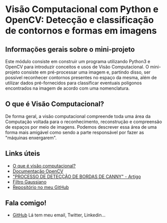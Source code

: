 # Visão Computacional com Python e OpenCV: Detecção e classificação de contornos e formas em imagens

## Informações gerais sobre o mini-projeto
Este módulo consiste em construir um programa utilizando Python3 e OpenCV para introduzir conceitos e usos de Visão Computacional.
O mini-projeto consiste em pré-processar uma imagem e, partindo disso, ser possível reconhecer contornos presentes no espaço da mesma, além de utilizar dados pré-fornecidos para classificar eventuais poligonos encontrados na imagem de acordo com uma nomenclatura. 

## O que é Visão Computacional?
De forma geral, a visão computacional compreende toda uma área da Computação voltada para o reconhecimento, reconstrução e compreensão de espaços por meio de imagens. Podemos descrever essa área de uma forma mais amigável como sendo a parte responsável por fazer as "máquinas enxergarem". 

## Links úteis
- [O que é visão computacional?](http://datascienceacademy.com.br/blog/o-que-e-visao-computacional/)
- [Documentação OpenCV](https://docs.opencv.org/master/)
- ["PROCESSO DE DETECÇÃO DE BORDAS DE CANNY" - Artigo](https://revistas.ufpr.br/bcg/article/view/1421)
- [Filtro Gaussiano](ftp://ftpaluno.umc.br/Aluno/Pedro_Toledo/ProcImagem/aula11/Aula11.pdf)
- [Repositório no meu GitHub](https://github.com/MariaEduardaDeAzevedo/reconhecimento-de-formas)

## Fala comigo!
- [GitHub](https://github.com/MariaEduardaDeAzevedo)
Lá tem meu email, Twitter, Linkedin...
